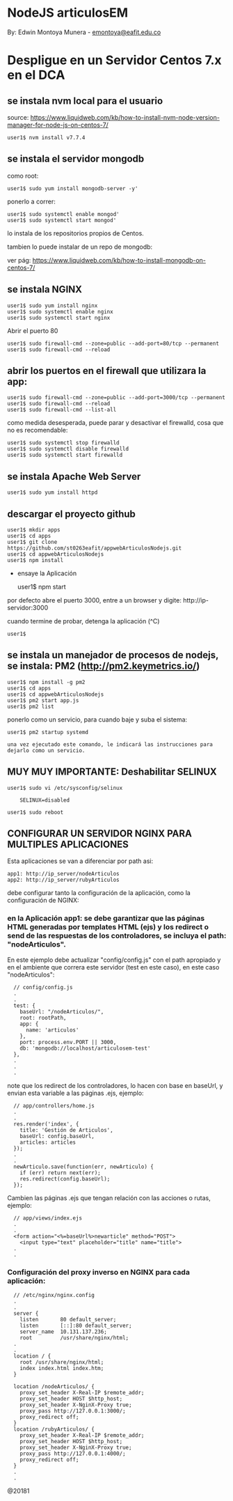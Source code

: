 # NodeJS articulosEM

By: Edwin Montoya Munera - emontoya@eafit.edu.co

# Despligue en un Servidor Centos 7.x en el DCA


## se instala nvm local para el usuario

source: https://www.liquidweb.com/kb/how-to-install-nvm-node-version-manager-for-node-js-on-centos-7/

    user1$ nvm install v7.7.4

## se instala el servidor mongodb

como root:

    user1$ sudo yum install mongodb-server -y'

ponerlo a correr:

    user1$ sudo systemctl enable mongod'
    user1$ sudo systemctl start mongod'


lo instala de los repositorios propios de Centos.

tambien lo puede instalar de un repo de mongodb:

ver pág: https://www.liquidweb.com/kb/how-to-install-mongodb-on-centos-7/

## se instala NGINX

    user1$ sudo yum install nginx
    user1$ sudo systemctl enable nginx
    user1$ sudo systemctl start nginx

Abrir el puerto 80

    user1$ sudo firewall-cmd --zone=public --add-port=80/tcp --permanent
    user1$ sudo firewall-cmd --reload

## abrir los puertos en el firewall que utilizara la app:

    user1$ sudo firewall-cmd --zone=public --add-port=3000/tcp --permanent
    user1$ sudo firewall-cmd --reload
    user1$ sudo firewall-cmd --list-all

como medida desesperada, puede parar y desactivar el firewalld, cosa que no es recomendable:

    user1$ sudo systemctl stop firewalld   
    user1$ sudo systemctl disable firewalld
    user1$ sudo systemctl start firewalld

## se instala Apache Web Server

    user1$ sudo yum install httpd

## descargar el proyecto github

    user1$ mkdir apps
    user1$ cd apps
    user1$ git clone https://github.com/st0263eafit/appwebArticulosNodejs.git
    user1$ cd appwebArticulosNodejs
    user1$ npm install

* ensaye la Aplicación

    user1$ npm start

por defecto abre el puerto 3000, entre a un browser y digite: http://ip-servidor:3000

cuando termine de probar, detenga la aplicación (^C)

    user1$

## se instala un manejador de procesos de nodejs, se instala: PM2 (http://pm2.keymetrics.io/)

    user1$ npm install -g pm2
    user1$ cd apps
    user1$ cd appwebArticulosNodejs
    user1$ pm2 start app.js
    user1$ pm2 list

ponerlo como un servicio, para cuando baje y suba el sistema:    

    user1$ pm2 startup systemd

    una vez ejecutado este comando, le indicará las instrucciones para dejarlo como un servicio.

## MUY MUY IMPORTANTE: Deshabilitar SELINUX

    user1$ sudo vi /etc/sysconfig/selinux

        SELINUX=disabled

    user1$ sudo reboot      

## CONFIGURAR UN SERVIDOR NGINX PARA MULTIPLES APLICACIONES

Esta aplicaciones se van a diferenciar por path asi:

    app1: http://ip_server/nodeArticulos
    app2: http://ip_server/rubyArticulos

debe configurar tanto la configuración de la aplicación, como la configuración de NGINX:

### en la Aplicación app1: se debe garantizar que las páginas HTML generadas por templates HTML (ejs) y los redirect o send de las respuestas de los controladores, se incluya el path: "nodeArticulos".

En este ejemplo debe actualizar "config/config.js" con el path apropiado y en el ambiente que correra este servidor (test en este caso), en este caso "nodeArticulos":

      // config/config.js
      .
      .
      test: {
        baseUrl: "/nodeArticulos/",
        root: rootPath,
        app: {
          name: 'articulos'
        },
        port: process.env.PORT || 3000,
        db: 'mongodb://localhost/articulosem-test'
      },
      .
      .
      .

note que los redirect de los controladores, lo hacen con base en baseUrl, y envian esta variable a las páginas .ejs, ejemplo:

      // app/controllers/home.js
      .
      .
      res.render('index', {
        title: 'Gestión de Articulos',
        baseUrl: config.baseUrl,
        articles: articles
      });
      .
      .
      newArticulo.save(function(err, newArticulo) {
        if (err) return next(err);
        res.redirect(config.baseUrl);
      });

Cambien las páginas .ejs que tengan relación con las acciones o rutas, ejemplo:

      // app/views/index.ejs
      .
      .
      <form action="<%=baseUrl%>newarticle" method="POST">
        <input type="text" placeholder="title" name="title">      
      .
      .

### Configuración del proxy inverso en NGINX para cada aplicación:

      // /etc/nginx/nginx.config
      .
      .
      server {
        listen       80 default_server;
        listen       [::]:80 default_server;
        server_name  10.131.137.236;
        root         /usr/share/nginx/html;
      .
      .
      location / {
        root /usr/share/nginx/html;
        index index.html index.htm;
      }

      location /nodeArticulos/ {
        proxy_set_header X-Real-IP $remote_addr;
        proxy_set_header HOST $http_host;
        proxy_set_header X-NginX-Proxy true;
        proxy_pass http://127.0.0.1:3000/;
        proxy_redirect off;
      }
      location /rubyArticulos/ {
        proxy_set_header X-Real-IP $remote_addr;
        proxy_set_header HOST $http_host;
        proxy_set_header X-NginX-Proxy true;
        proxy_pass http://127.0.0.1:4000/;
        proxy_redirect off;
      }
      .
      .
      
@20181  